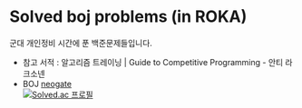 # **Solved boj problems (in ROKA)**
군대 개인정비 시간에 푼 백준문제들입니다.<br>
- 참고 서적 : 알고리즘 트레이닝 | Guide to Competitive Programming - 안티 라크소넨
- BOJ [neogate](https://www.acmicpc.net/user/neogate)  
  [![Solved.ac 프로필](http://mazassumnida.wtf/api/v2/generate_badge?boj=neogate)](https://solved.ac/neogate)<br>
